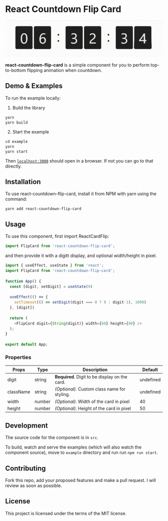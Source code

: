 # React Countdown Flip Card

![Demo](./demo.gif)

**react-countdown-flip-card** is a simple component for you to perform top-to-bottom flipping animation when countdown.

## Demo & Examples

To run the example locally:
1. Build the library
```
yarn
yarn build
```

2. Start the example
```
cd example
yarn
yarn start
```

Then [`localhost:3000`](http://localhost:3000) should open in a browser. If not
you can go to that directly.

## Installation

To use react-countdown-flip-card, install it from NPM with yarn using the command:

```
yarn add react-countdown-flip-card
```

## Usage

To use this component, first import ReactCardFlip:

```javascript
import FlipCard from 'react-countdown-flip-card';
```

and then provide it with a digitt display, and optional width/height in pixel.

```javascript
import { useEffect, useState } from 'react';
import FlipCard from 'react-countdown-flip-card';

function App() {
  const [digit, setDigit] = useState(9)

  useEffect(() => {
    setTimeout(() => setDigit(digit === 0 ? 9 : digit-1), 1000)
  }, [digit])

  return (
    <FlipCard digit={String(digit)} width={60} height={80} />
  );
}

export default App;
```

### Properties

| Props                | Type   | Description                                                                                                                 | Default      |
| -------------------- | ------ | --------------------------------------------------------------------------------------------------------------------------- | ------------ |
| digit                | string | **Required**. Digit to be display on the card.                                                                              | undefined |
| className            | string | _(Optional)_. Custom class name for styling.                                                                                | undefined |
| width                | number | _(Optional)_. Width of the card in pixel                                                                                    | 40 |
| height               | number | _(Optional)_. Height of the card in pixel                                                                                   | 50 |

## Development

The source code for the component is in `src`. 

To build, watch and serve the examples (which will also watch the component source), move to  `example` directory and run run `npm run start`.


## Contributing

Fork this repo, add your proposed features and make a pull request. I will review as soon as possible.

## License

This project is licensed under the terms of the MIT license.